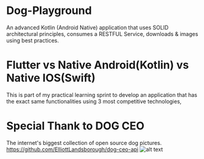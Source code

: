 

# Dog-Playground

An advanced Kotlin (Android Native) application that uses SOLID architectural principles, consumes a RESTFUL Service, downloads &amp; images using best practices.

# Flutter vs Native Android(Kotlin) vs Native IOS(Swift)
This is part of my practical learning sprint to develop an application that has the exact same functionalities using 3 most competitive technologies, 

# Special Thank to DOG CEO 
The internet's biggest collection of open source dog pictures.
https://github.com/ElliottLandsborough/dog-ceo-api
![alt text](https://dog.ceo/img/dog-ceo-zine.jpg)
